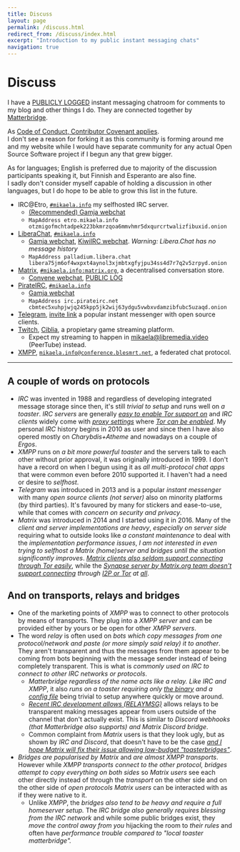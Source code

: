 ```yaml
---
title: Discuss
layout: page
permalink: /discuss.html
redirect_from: /discuss/index.html
excerpt: "Introduction to my public instant messaging chats"
navigation: true
---
```


# Discuss

I have a [PUBLICLY LOGGED](https://view.matrix.org/room/!xFKkXCpcnEwgBEQBFt:matrix.org/) instant messaging chatroom for comments to my
blog and other things I do. They are connected together by [Matterbridge](https://github.com/42wim/matterbridge/#matterbridge).

As [Code of Conduct, Contributor Covenant applies](https://www.contributor-covenant.org/version/2/0/code_of_conduct/).<br>
I don't see a reason for forking it as this community is forming around me
and my website while I would have separate community for any actual Open
Source Software project if I begun any that grew bigger.

As for languages; English is preferred due to majority of the discussion
participants speaking it, but Finnish and Esperanto are also fine.<br> I sadly
don't consider myself capable of holding a discussion in other languages, but
I do hope to be able to grow this list in the future.

* IRC@Etro, [`#mikaela.info`](ircs://etro.mikaela.info:6697/#mikaela.info)
  my selfhosted IRC server.
  * [(Recommended) Gamja webchat](https://irc.etro.mikaela.info/#mikaela.info)
  * `MapAddress etro.mikaela.info otzmigofmchtadpek223bkmrzqoa6mmvhmr5dxqurcrtwalizfibuxid.onion`
* [LiberaChat], [`#mikaela.info`](ircs://irc.libera.chat:6697/#mikaela.info)
  * [Gamja webchat](https://web.libera.chat/gamja/#mikaela.info), [KiwiIRC webchat](https://web.libera.chat/#mikaela.info). *Warning: Libera.Chat has no message history*
  * `MapAddress palladium.libera.chat libera75jm6of4wxpxt4aynol3xjmbtxgfyjpu34ss4d7r7q2v5zrpyd.onion`
* [Matrix], [`#mikaela.info:matrix.org`](matrix:roomid/xFKkXCpcnEwgBEQBFt:matrix.org?action=knock&via=matrix.org&via=tedomum.net&via=the-apothecary.club),
  a decentralised conversation store.
  * [Convene webchat](https://letsconvene.im/app/#/join/%23mikaela.info:matrix.org), [PUBLIC LOG](https://view.matrix.org/room/!xFKkXCpcnEwgBEQBFt:matrix.org/)
* [PirateIRC], [`#mikaela.info`](ircs://irc.pirateirc.net:6697/#mikaela.info)
  * [Gamja webchat](https://webchat.pirateirc.net/)
  * `MapAddress irc.pirateirc.net cbmtec5xuhpjwjq245kpp5jk2wij63ydgu5vwbxvdamzibfubc5uzaqd.onion`
* [Telegram], [invite link](https://t.me/joinchat/OEuthjzmg60xNzA0) a
  popular instant messenger with open source clients.
* [Twitch], [Ciblia](https://twitch.tv/Ciblia), a propietary game streaming
  platform.
  * Expect my streaming to happen in [mikaela@libremedia.video](https://libremedia.video/accounts/mikaela/)
    (PeerTube) instead.
* [XMPP], [`mikaela.info@conference.blesmrt.net`](xmpp:mikaela.info@conference.blesmrt.net?join),
  a federated chat protocol.

[ErgoChat]:https://ergo.chat/
[LiberaChat]:https://libera.chat/
[NixNet IRC]:https://docs.nixnet.services/IRC
[Matrix]:https://matrix.org/
[PirateIRC]:https://pirateirc.net/
[Telegram]:https://telegram.org/
[Twitch]:https://twitch.tv/
[XMPP]:https://xmpp.org/

* * * * *

## A couple of words on protocols

* *IRC* was invented in 1988 and regardless of developing integrated message
  storage since then, it's still *trivial to setup* and runs well on *a toaster*.
  *IRC servers* are generally *[easy to enable Tor support on](https://github.com/ergochat/ergo/blob/master/docs/MANUAL.md#tor)* and *IRC clients*
  widely come with *[proxy settings](https://hexchat.readthedocs.io/en/latest/tips.html#tor)* where *[Tor can be enabled](https://weechat.org/files/doc/stable/weechat_user.en.html#irc_tor_sasl)*. My personal
  *IRC* history begins in 2010 as user and since then I have also opered
  mostly on *Charybdis+Atheme* and nowadays on a couple of *Ergos*.
* *XMPP* runs on *a bit more powerful toaster* and the servers talk to each other
  without prior approval, it was originally introduced in 1999. I don't have
  a record on when I begun using it as *all multi-protocol chat apps* that were
  common even before 2010 supported it. I haven't had a need or desire to *selfhost*.
* *Telegram* was introduced in 2013 and is a popular *instant messenger* with
  many *open source clients (not server)* also on minority platforms (by third
  parties). It's favoured by many for stickers and ease-to-use, while that
  comes with *concern on security and privacy*.
* *Matrix* was introduced in 2014 and I started using it in 2016. Many of the
  *client and server implementations are heavy*, *especially on server side* requiring what to outside looks
  like *a constant maintenance* to deal with the *implementation performance issues*,
  *I am not interested in even trying to selfhost a Matrix (home)server and bridges
  until the situation significantly improves*. *[Matrix clients also seldom support connecting through Tor easily](https://github.com/vector-im/element-meta/issues/200)*,
  while the *[Synapse server by Matrix.org team doesn't support connecting](https://github.com/matrix-org/synapse/issues/5152) through [I2P or Tor](https://github.com/matrix-org/synapse/issues/5455) at [all](https://github.com/matrix-org/synapse/issues/7088)*.

## And on transports, relays and bridges

* One of the marketing points of *XMPP* was to connect to other protocols by
  means of transports. They plug into a *XMPP server* and can be provided either
  by yours or be open for other *XMPP servers*.
* The word *relay* is often used on *bots which copy messages from one protocol/network
  and paste (or more simply said relay) it to another*. They aren't transparent and thus the
  messages from them appear to be coming from bots beginning with the message
  sender instead of being completely transparent. This is what is *commonly
  used on IRC to connect to other IRC networks or protocols*.
  * *Matterbridge regardless of the name acts like a relay. Like IRC and XMPP*,
    it also *runs on a toaster requiring only [the binary](https://github.com/42wim/matterbridge/releases)
    and a [config file](https://gitea.blesmrt.net/mikaela/gist/src/branch/master/irc/matterbridge/matterbridge-example.toml)*
    being trivial to setup anywhere quickly or move around.
  * *[Recent IRC development allows (RELAYMSG)](https://github.com/ircv3/ircv3-specifications/pull/417)*
    allows relays to be transparent making messages appear from users outside
    of the channel that don't actually exist. This is similar to *Discord webhooks
    (that Matterbridge also supports) and Matrix Discord bridge*.
  * Common complaint from *Matrix* users is that they look ugly, but as shown
    by *IRC and Discord*, that doesn't have to be the case
    *[and I hope Matrix will fix their issue allowing low-budget "toasterbridges"](https://github.com/matrix-org/matrix-spec/issues/840)*.
* *Bridges are popularised by Matrix* and *are almost XMPP transports*. However
  while *XMPP transports connect to the other protocol, bridges attempt to
  copy everything on both sides* so *Matrix users* see each other directly instead
  of through the *transport* on the other side and on the other side of *open protocols*
  *Matrix users* can be interacted with as if they were native to it.
  * Unlike *XMPP*, the *bridges also tend to be heavy and require a full homeserver
    setup.* The *IRC bridge also generally requires blessing from the IRC network*
    and while some public bridges exist, they *move the control away from you*
    hijacking the room to *their rules* and often have *performance trouble
    compared to "local toaster matterbridge".*

